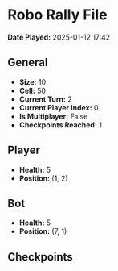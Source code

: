 # Robo Rally File
**Date Played:** 2025-01-12 17:42

## General
- **Size:** 10
- **Cell:** 50
- **Current Turn:** 2
- **Current Player Index:** 0
- **Is Multiplayer:** False
- **Checkpoints Reached:** 1

## Player
- **Health:** 5
- **Position:** (1, 2)

## Bot
- **Health:** 5
- **Position:** (7, 1)

## Checkpoints

